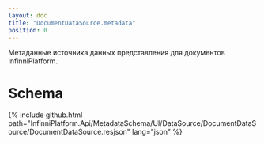 ```yaml
---
layout: doc
title: "DocumentDataSource.metadata"
position: 0
---
```


Метаданные источника данных представления для документов InfinniPlatform.

# Schema

{% include github.html path="InfinniPlatform.Api/MetadataSchema/UI/DataSource/DocumentDataSource/DocumentDataSource.resjson" lang="json" %}
